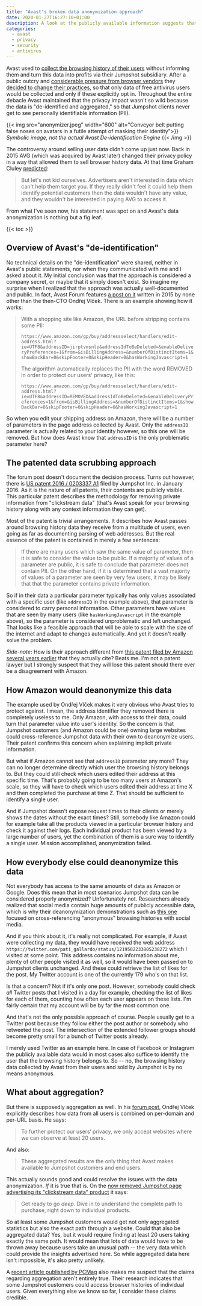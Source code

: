 ```yaml
---
title: "Avast's broken data anonymization approach"
date: 2020-01-27T16:27:10+01:00
description: A look at the publicly available information suggests that Avast exaggerated its capability to anonymize users' data.
categories:
  - avast
  - privacy
  - security
  - antivirus
---
```


Avast used to [collect the browsing history of their users](/2019/10/28/avast-online-security-and-avast-secure-browser-are-spying-on-you/) without informing them and turn this data into profits via their Jumpshot subsidiary. After a public outcry and [considerable pressure from browser vendors](/2019/12/03/mozilla-removes-avast-extensions-from-their-add-on-store-what-will-google-do/) they [decided to change their practices](/2020/01/08/avast-complies-to-respect-users-privacy/), so that only data of free antivirus users would be collected and only if these explicitly opt in. Throughout the entire debacle Avast maintained that the privacy impact wasn't so wild because the data is "de-identified and aggregated," so that Jumpshot clients never get to see personally identifiable information (PII).

{{< img src="anonymizer.jpeg" width="600" alt="Conveyor belt putting false noses on avatars in a futile attempt of masking their identity">}}
<em>Symbolic image, not the actual Avast De-identification Engine</em>
{{< /img >}}

The controversy around selling user data didn't come up just now. Back in 2015 AVG (which was acquired by Avast later) changed their privacy policy in a way that allowed them to sell browser history data. At that time Graham Cluley [predicted](https://www.grahamcluley.com/week-avg-flogs-web-browsing-search-history/):

> But let's not kid ourselves. Advertisers aren't interested in data which can't help them target you. If they really didn't feel it could help them identify potential customers then the data wouldn't have any value, and they wouldn't be interested in paying AVG to access it.

From what I've seen now, his statement was spot on and Avast's data anonymization is nothing but a fig leaf.

{{< toc >}}

## Overview of Avast's "de-identification"

No technical details on the "de-identification" were shared, neither in Avast's public statements, nor when they communicated with me and I asked about it. My initial conclusion was that the approach is considered a company secret, or maybe that it simply doesn't exist. So imagine my surprise when I realized that the approach was actually well-documented and public. In fact, Avast Forum features [a post on it](https://forum.avast.com/?topic=171725.0) written in 2015 by none other than the then-CTO Ondřej Vlček. There is an example showing how it works:

> With a shopping site like Amazon, the URL before stripping contains some PII:
>
> `https://www.amazon.com/gp/buy/addressselect/handlers/edit-address.html?ie=UTF8&addressID=jirptvmsnlp&addressIdToBeDeleted=&enableDeliveryPreferences=1&from=&isBillingAddress=&numberOfDistinctItems=1&showBackBar=0&skipFooter=0&skipHeader=0&hasWorkingJavascript=1`
>
> The algorithm automatically replaces the PII with the word REMOVED in order to protect our users' privacy, like this:
>
> `https://www.amazon.com/gp/buy/addressselect/handlers/edit-address.html?ie=UTF8&addressID=REMOVED&addressIdToBeDeleted=&enableDeliveryPreferences=1&from=&isBillingAddress=&numberOfDistinctItems=1&showBackBar=0&skipFooter=0&skipHeader=0&hasWorkingJavascript=1`

So when you edit your shipping address on Amazon, there will be a number of parameters in the page address collected by Avast. Only the `addressID` parameter is actually related to your identity however, so this one will be removed. But how does Avast know that `addressID` is the only problematic parameter here?

## The patented data scrubbing approach

The forum post doesn't document the decision process. Turns out however, there is [US patent 2016 / 0203337 A1](https://patents.google.com/patent/US20160203337A1) filed by Jumpshot Inc. in January 2016. As it is the nature of all patents, their contents are publicly visible. This particular patent describes the methodology for removing private information from "clickstream data" (that's Avast speak for your browsing history along with any context information they can get).

Most of the patent is trivial arrangements. It describes how Avast passes around browsing history data they receive from a multitude of users, even going as far as documenting parsing of web addresses. But the real essence of the patent is contained in merely a few sentences:

> If there are many users which saw the same value of parameter, then it is safe to consider the value to be public. If a majority of values of a parameter are public, it is safe to conclude that parameter does not contain PII. On the other hand, if it is determined that a vast majority of values of a parameter are seen by very few users, it may be likely that that the parameter contains private information.

So if in their data a particular parameter typically has only values associated with a specific user (like `addressID` in the example above), that parameter is considered to carry personal information. Other parameters have values that are seen by many users (like `hasWorkingJavascript` in the example above), so the parameter is considered unproblematic and left unchanged. That looks like a feasible approach that will be able to scale with the size of the internet and adapt to changes automatically. And yet it doesn't really solve the problem.

*Side-note*: How is their approach different from [this patent filed by Amazon several years earlier](https://patents.google.com/patent/US8898272) that they actually cite? Beats me. I'm not a patent lawyer but I strongly suspect that they will lose this patent should there ever be a disagreement with Amazon.

## How Amazon would deanonymize this data

The example used by Ondřej Vlček makes it very obvious who Avast tries to protect against. I mean, the address identifier they removed there is completely useless to me. Only Amazon, with access to their data, could turn that parameter value into user's identity. So the concern is that Jumpshot customers (and Amazon could be one) owning large websites could cross-reference Jumpshot data with their own to deanonymize users. Their patent confirms this concern when explaining implicit private information.

But what if Amazon cannot see that `addressID` parameter any more? They can no longer determine directly which user the browsing history belongs to. But they could still check which users edited their address at this specific time. That's probably going to be too many users at Amazon's scale, so they will have to check which users edited their address at time X and then completed the purchase at time Z. That should be sufficient to identify a single user.

And if Jumpshot doesn't expose request times to their clients or merely shows the dates without the exact times? Still, somebody like Amazon could for example take all the products viewed in a particular browser history and check it against their logs. Each individual product has been viewed by a large number of users, yet the combination of them is a sure way to identify a single user. Mission accomplished, anonymization failed.

## How everybody else could deanonymize this data

Not everybody has access to the same amounts of data as Amazon or Google. Does this mean that in most scenarios Jumpshot data can be considered properly anonymized? Unfortunately not. Researchers already realized that social media contain huge amounts of publicly accessible data, which is why their deanonymization demonstrations such as [this one](http://randomwalker.info/publications/browsing-history-deanonymization.pdf) focused on cross-referencing "anonymous" browsing histories with social media.

And if you think about it, it's really not complicated. For example, if Avast were collecting my data, they would have received the web address `https://twitter.com/pati_gallardo/status/1219582233805238272` which I visited at some point. This address contains no information about me, plenty of other people visited it as well, so it would have been passed on to Jumpshot clients unchanged. And these could retrieve the list of likes for the post. My Twitter account is one of the currently 179 who's on that list.

Is that a concern? Not if it's only one post. However, somebody could check *all* Twitter posts that I visited in a day for example, checking the list of likes for each of them, counting how often each user appears on these lists. I'm fairly certain that my account will be by far the most common one.

And that's not the only possible approach of course. People usually get to a Twitter post because they follow either the post author or somebody who retweeted the post. The intersection of the extended follower groups should become pretty small for a bunch of Twitter posts already.

I merely used Twitter as an example here. In case of Facebook or Instagram the publicly available data would in most cases also suffice to identify the user that the browsing history belongs to. So -- no, the browsing history data collected by Avast from their users and sold by Jumpshot is by no means anonymous.

## What about aggregation?

But there is supposedly aggregation as well. In his [forum post](https://forum.avast.com/?topic=171725.0), Ondřej Vlček explicitly describes how data from all users is combined on per-domain and per-URL basis. He says:

> To further protect our users‘ privacy, we only accept websites where we can observe at least 20 users.

And also:

> These aggregated results are the only thing that Avast makes available to Jumpshot customers and end users.

This actually sounds good and could resolve the issues with the data anonymization. *If* it is true that is. On the [now removed Jumpshot page advertising its "clickstream data" product](http://archive.is/l625E) it says:

> Get ready to go *deep*. Dive in to understand the complete path to purchase, right down to individual products.

So at least some Jumpshot customers would get not only aggregated statistics but also the exact path through a website. Could that also be aggregated data? Yes, but it would require finding at least 20 users taking exactly the same path. It would mean that lots of data would have to be thrown away because users take an unusual path -- the very data which could provide the insights advertised here. So while aggregated data here isn't impossible, it's also pretty unlikely.

A [recent article published by PCMag](https://www.pcmag.com/news/the-cost-of-avasts-free-antivirus-companies-can-spy-on-your-clicks) also makes me suspect that the claims regarding aggregation aren't entirely true. Their research indicates that some Jumpshot customers could access browser histories of individual users. Given everything else we know so far, I consider these claims credible.
